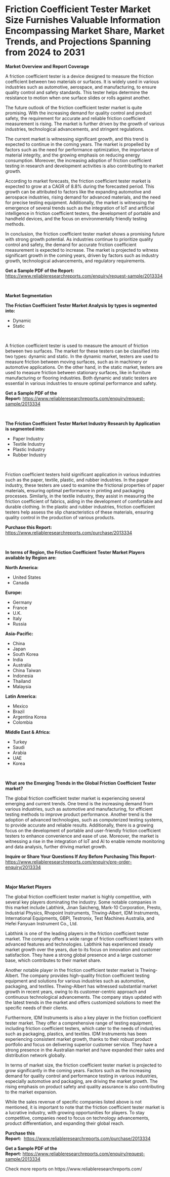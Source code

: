 <p><h1>Friction Coefficient Tester Market Size Furnishes Valuable Information Encompassing Market Share, Market Trends, and Projections Spanning from 2024 to 2031</h1></p><p><strong>Market Overview and Report Coverage</strong></p>
<p><p>A friction coefficient tester is a device designed to measure the friction coefficient between two materials or surfaces. It is widely used in various industries such as automotive, aerospace, and manufacturing, to ensure quality control and safety standards. This tester helps determine the resistance to motion when one surface slides or rolls against another.</p><p>The future outlook of the friction coefficient tester market is quite promising. With the increasing demand for quality control and product safety, the requirement for accurate and reliable friction coefficient measurement is rising. The market is further driven by the growth of various industries, technological advancements, and stringent regulations.</p><p>The current market is witnessing significant growth, and this trend is expected to continue in the coming years. The market is propelled by factors such as the need for performance optimization, the importance of material integrity, and the growing emphasis on reducing energy consumption. Moreover, the increasing adoption of friction coefficient testing in research and development activities is also contributing to market growth.</p><p>According to market forecasts, the friction coefficient tester market is expected to grow at a CAGR of 8.8% during the forecasted period. This growth can be attributed to factors like the expanding automotive and aerospace industries, rising demand for advanced materials, and the need for precise testing equipment. Additionally, the market is witnessing the emergence of several trends such as the integration of IoT and artificial intelligence in friction coefficient testers, the development of portable and handheld devices, and the focus on environmentally friendly testing methods.</p><p>In conclusion, the friction coefficient tester market shows a promising future with strong growth potential. As industries continue to prioritize quality control and safety, the demand for accurate friction coefficient measurement is expected to increase. The market is projected to witness significant growth in the coming years, driven by factors such as industry growth, technological advancements, and regulatory requirements.</p></p>
<p><strong>Get a Sample PDF of the Report:</strong> <a href="https://www.reliableresearchreports.com/enquiry/request-sample/2013334">https://www.reliableresearchreports.com/enquiry/request-sample/2013334</a></p>
<p>&nbsp;</p>
<p><strong>Market Segmentation</strong></p>
<p><strong>The Friction Coefficient Tester Market Analysis by types is segmented into:</strong></p>
<p><ul><li>Dynamic</li><li>Static</li></ul></p>
<p>&nbsp;</p>
<p><p>A friction coefficient tester is used to measure the amount of friction between two surfaces. The market for these testers can be classified into two types: dynamic and static. In the dynamic market, testers are used to measure friction between moving surfaces, such as in machinery or automotive applications. On the other hand, in the static market, testers are used to measure friction between stationary surfaces, like in furniture manufacturing or flooring industries. Both dynamic and static testers are essential in various industries to ensure optimal performance and safety.</p></p>
<p><strong>Get a Sample PDF of the Report:</strong>&nbsp;<a href="https://www.reliableresearchreports.com/enquiry/request-sample/2013334">https://www.reliableresearchreports.com/enquiry/request-sample/2013334</a></p>
<p>&nbsp;</p>
<p><strong>The Friction Coefficient Tester Market Industry Research by Application is segmented into:</strong></p>
<p><ul><li>Paper Industry</li><li>Textile Industry</li><li>Plastic Industry</li><li>Rubber Industry</li></ul></p>
<p>&nbsp;</p>
<p><p>Friction coefficient testers hold significant application in various industries such as the paper, textile, plastic, and rubber industries. In the paper industry, these testers are used to examine the frictional properties of paper materials, ensuring optimal performance in printing and packaging processes. Similarly, in the textile industry, they assist in measuring the friction coefficient of fabrics, aiding in the development of comfortable and durable clothing. In the plastic and rubber industries, friction coefficient testers help assess the slip characteristics of these materials, ensuring quality control in the production of various products.</p></p>
<p><strong>Purchase this Report:</strong>&nbsp; <a href="https://www.reliableresearchreports.com/purchase/2013334">https://www.reliableresearchreports.com/purchase/2013334</a></p>
<p>&nbsp;</p>
<p><strong>In terms of Region, the Friction Coefficient Tester Market Players available by Region are:</strong></p>
<p>
    <p> <strong> North America: </strong>
        <ul>
            <li>United States</li>
            <li>Canada</li>
        </ul>
        </p> 
    <p> <strong> Europe: </strong>
        <ul>
            <li>Germany</li>
            <li>France</li>
            <li>U.K.</li>
            <li>Italy</li>
            <li>Russia</li>
        </ul>
        </p> 
    <p> <strong> Asia-Pacific: </strong>
        <ul>
            <li>China</li>
            <li>Japan</li>
            <li>South Korea</li>
            <li>India</li>
            <li>Australia</li>
            <li>China Taiwan</li>
            <li>Indonesia</li>
            <li>Thailand</li>
            <li>Malaysia</li>
        </ul>
        </p> 
    <p> <strong> Latin America: </strong>
        <ul>
            <li>Mexico</li>
            <li>Brazil</li>
            <li>Argentina Korea</li>
            <li>Colombia</li>
        </ul>
        </p> 
    <p> <strong> Middle East & Africa: </strong>
        <ul>
            <li>Turkey</li>
            <li>Saudi</li>
            <li>Arabia</li>
            <li>UAE</li>
            <li>Korea</li>
        </ul>
    </p>
    </p>
<p>&nbsp;</p>
<p><strong>What are the Emerging Trends in the Global Friction Coefficient Tester market?</strong></p>
<p><p>The global friction coefficient tester market is experiencing several emerging and current trends. One trend is the increasing demand from various industries, such as automotive and manufacturing, for efficient testing methods to improve product performance. Another trend is the adoption of advanced technologies, such as computerized testing systems, to provide accurate and reliable results. Additionally, there is a growing focus on the development of portable and user-friendly friction coefficient testers to enhance convenience and ease of use. Moreover, the market is witnessing a rise in the integration of IoT and AI to enable remote monitoring and data analysis, further driving market growth.</p></p>
<p><strong>Inquire or Share Your Questions If Any Before Purchasing This Report</strong>- <a href="https://www.reliableresearchreports.com/enquiry/pre-order-enquiry/2013334">https://www.reliableresearchreports.com/enquiry/pre-order-enquiry/2013334</a></p>
<p>&nbsp;</p>
<p><strong>Major Market Players</strong></p>
<p><p>The global friction coefficient tester market is highly competitive, with several key players dominating the industry. Some notable companies in this market include Labthink, Jinan Saicheng, Mark-10 Corporation, Presto, Industrial Physics, Rhopoint Instruments, Thwing-Albert, IDM Instruments, International Equipments, GBPI, Testronix, Test Machines Australia, and Hefei Fanyuan Instrument Co., Ltd. </p><p>Labthink is one of the leading players in the friction coefficient tester market. The company offers a wide range of friction coefficient testers with advanced features and technologies. Labthink has experienced steady market growth over the years, due to its focus on innovation and customer satisfaction. They have a strong global presence and a large customer base, which contributes to their market share.</p><p>Another notable player in the friction coefficient tester market is Thwing-Albert. The company provides high-quality friction coefficient testing equipment and solutions for various industries such as automotive, packaging, and textiles. Thwing-Albert has witnessed substantial market growth in recent years, owing to its customer-centric approach and continuous technological advancements. The company stays updated with the latest trends in the market and offers customized solutions to meet the specific needs of their clients.</p><p>Furthermore, IDM Instruments is also a key player in the friction coefficient tester market. They offer a comprehensive range of testing equipment, including friction coefficient testers, which cater to the needs of industries such as packaging, plastics, and textiles. IDM Instruments has been experiencing consistent market growth, thanks to their robust product portfolio and focus on delivering superior customer service. They have a strong presence in the Australian market and have expanded their sales and distribution network globally.</p><p>In terms of market size, the friction coefficient tester market is projected to grow significantly in the coming years. Factors such as the increasing demand for quality control and performance testing in various industries, especially automotive and packaging, are driving the market growth. The rising emphasis on product safety and quality assurance is also contributing to the market expansion.</p><p>While the sales revenue of specific companies listed above is not mentioned, it is important to note that the friction coefficient tester market is a lucrative industry, with growing opportunities for players. To stay competitive, companies need to focus on technology advancements, product differentiation, and expanding their global reach.</p></p>
<p><strong>Purchase this Report:</strong>&nbsp;&nbsp;<a href="https://www.reliableresearchreports.com/purchase/2013334">https://www.reliableresearchreports.com/purchase/2013334</a></p>
<p></p>
<p><strong>Get a Sample PDF of the Report:</strong>&nbsp;<a href="https://www.reliableresearchreports.com/enquiry/request-sample/2013334">https://www.reliableresearchreports.com/enquiry/request-sample/2013334</a></p>
<p>Check more reports on https://www.reliableresearchreports.com/</p>